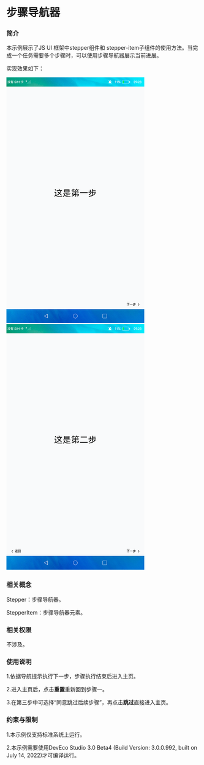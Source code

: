 # 步骤导航器

### 简介

本示例展示了JS UI 框架中stepper组件和 stepper-item子组件的使用方法。当完成一个任务需要多个步骤时，可以使用步骤导航器展示当前进展。

实现效果如下：

![](screenshots/device/stepper_1.png) ![](screenshots/device/stepper_2.png)

### 相关概念

Stepper：步骤导航器。

StepperItem：步骤导航器元素。

### 相关权限

不涉及。

### 使用说明

1.依据导航提示执行下一步，步骤执行结束后进入主页。

2.进入主页后，点击**重置**重新回到步骤一。

3.在第三步中可选择“同意跳过后续步骤”，再点击**跳过**直接进入主页。

### 约束与限制

1.本示例仅支持标准系统上运行。

2.本示例需要使用DevEco Studio 3.0 Beta4 (Build Version: 3.0.0.992, built on July 14, 2022)才可编译运行。

